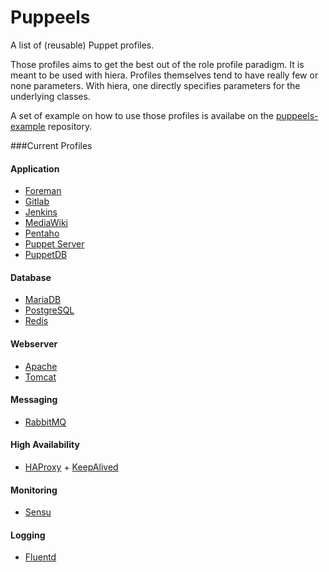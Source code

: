 Puppeels
========

A list of (reusable) Puppet profiles.

Those profiles aims to get the best out of the role profile paradigm.
It is meant to be used with hiera. Profiles themselves tend to have really few or none parameters.
With hiera, one directly specifies parameters for the underlying classes.

A set of example on how to use those profiles is availabe on the [puppeels-example](https://github.com/Mylezeem/puppeels-example) repository.

###Current Profiles

#### Application

* [Foreman](http://theforeman.org/)
* [Gitlab](https://about.gitlab.com/)
* [Jenkins](http://jenkins-ci.org/)
* [MediaWiki](http://www.mediawiki.org/)
* [Pentaho](http://www.pentaho.com)
* [Puppet Server](http://puppetlabs.com)
* [PuppetDB](http://docs.puppetlabs.com/puppetdb/)

#### Database

* [MariaDB](http://mariadb.org)
* [PostgreSQL](http://www.postgresql.org)
* [Redis](http://redis.io)

#### Webserver

* [Apache](http://httpd.apache.org)
* [Tomcat](http://tomcat.apache.org)

#### Messaging

* [RabbitMQ](http://www.rabbitmq.com)

#### High Availability

* [HAProxy](http://www.haproxy.org) + [KeepAlived](http://www.keepalived.org)

#### Monitoring

* [Sensu](http://sensuapp.org)

#### Logging

* [Fluentd](http://www.fluentd.org)

